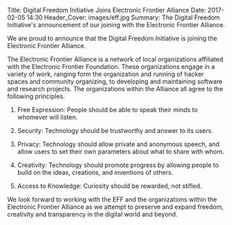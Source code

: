 Title: Digital Freedom Initiative Joins Electronic Frontier Alliance
Date: 2017-02-05 14:30
Header_Cover: images/eff.jpg
Summary: The Digital Freedom Initiative's announcement of our joining with the Electronic Frontier Alliance.


We are proud to announce that the Digital Freedom Initiative is joining the Electronic Frontier Alliance.

The Electronic Frontier Alliance is a network of local organizations affiliated with the Electronic Frontier Foundation.
These organizations engage in a variety of work, ranging form the organization and running of hacker spaces and
community organizing, to developing and maintaining software and research projects.  The organizations within the
Alliance all agree to the following principles.


1. Free Expression: People should be able to speak their minds to whomever will listen.

2. Security: Technology should be trustworthy and answer to its users.

3. Privacy: Technology should allow private and anonymous speech, and allow users to set their own parameters about what to share with whom.

4. Creativity: Technology should promote progress by allowing people to build on the ideas, creations, and inventions of others.

5. Access to Knowledge: Curiosity should be rewarded, not stifled.

We look forward to working with the EFF and the organizations within the Electronic Frontier Alliance as we attempt
to preserve and expand freedom, creativity and transparency in the digital world and beyond.  
